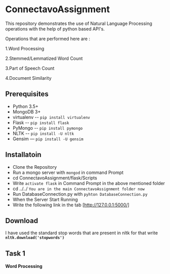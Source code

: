 # ConnectavoAssignment

This repository demonstrates the use of Natural Language Processing operations with the help of python based API's.

Operations that are performed here are :

1.Word Processing

2.Stemmed/Lemmatized Word Count

3.Part of Speech Count

4.Document Similarity


## Prerequisites

* Python 3.5+
* MongoDB 3+
* virtualenv -- `pip install virtualenv`
* Flask --  `pip install flask`
* PyMongo -- `pip install pymongo`
* NLTK --  `pip install -U nltk`
* Gensim — `pip install -U gensim`

## Installatoin

* Clone the Repository
* Run a mongo server with `mongod` in command Prompt
* cd ConnectavoAssignment/flask/Scripts
* Write `activate flask` in Command Prompt in the above mentioned folder
* cd ../../  `You are in the main ConnectavoAssignment folder now`
* Run DatabaseConnection.py with  `pyhton DatabaseConnection.py`
* When the Server Start Running
* Write the following link in the tab [http://127.0.0.1:5000/] 

## Download

I have used the standard stop words that are present in nltk for that write  **`nltk.download('stopwords')`**


## Task 1
#### Word Processing

